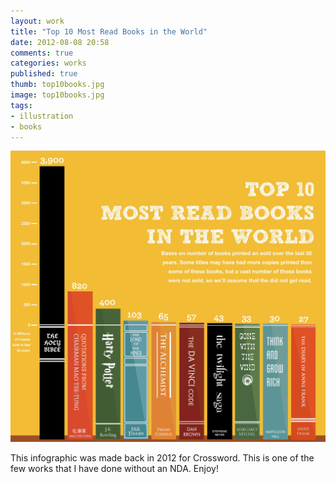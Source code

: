 ```yaml
---
layout: work
title: "Top 10 Most Read Books in the World"
date: 2012-08-08 20:58
comments: true
categories: works
published: true
thumb: top10books.jpg
image: top10books.jpg
tags:
- illustration
- books
---
```

<img src="/images/works/top10books.jpg" />

This infographic was made back in 2012 for Crossword. This is one of the few works that I have done without an NDA. Enjoy!